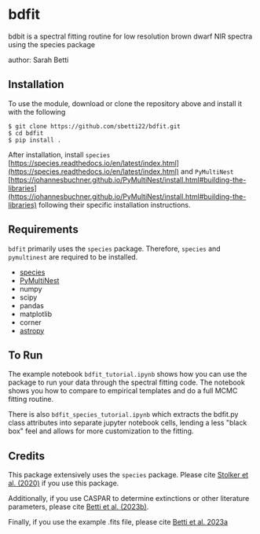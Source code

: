 # bdfit
bdbit is a spectral fitting routine for low resolution brown dwarf NIR spectra using the species package 

author: Sarah Betti

## Installation 
To use the module, download or clone the repository above and install it with the following 
```
$ git clone https://github.com/sbetti22/bdfit.git
$ cd bdfit
$ pip install .
````

After installation, install ```species``` [https://species.readthedocs.io/en/latest/index.html](https://species.readthedocs.io/en/latest/index.html) and ```PyMultiNest``` [https://johannesbuchner.github.io/PyMultiNest/install.html#building-the-libraries](https://johannesbuchner.github.io/PyMultiNest/install.html#building-the-libraries) following their specific installation instructions.


## Requirements
```bdfit``` primarily uses the ```species``` package.  Therefore, ```species``` and ```pymultinest``` are required to be installed.  
  - [species](https://species.readthedocs.io/en/latest/index.html)
  - [PyMultiNest](https://johannesbuchner.github.io/PyMultiNest/install.html#building-the-libraries)
  - numpy
  - scipy
  - pandas
  - matplotlib
  - corner
  - [astropy](https://www.astropy.org)


## To Run
The example notebook ```bdfit_tutorial.ipynb``` shows how you can use the package to run your data through the spectral fitting code.  The notebook shows you how to compare to empirical templates and do a full MCMC fitting routine.  

There is also ```bdfit_species_tutorial.ipynb``` which extracts the bdfit.py class attributes into separate jupyter notebook cells, lending a less "black box" feel and allows for more customization to the fitting.   

## Credits
This package extensively uses the ```species``` package. Please cite [Stolker et al. (2020)](https://ui.adsabs.harvard.edu/abs/2020A%26A...635A.182S) if you use this package.  

Additionally, if you use CASPAR to determine extinctions or other literature parameters, please cite [Betti et al. (2023b)](https://ui.adsabs.harvard.edu/abs/2023AJ....166..262B/abstract).

Finally, if you use the example .fits file, please cite [Betti et al. 2023a](https://ui.adsabs.harvard.edu/abs/2023PhDT........13B/abstract)
